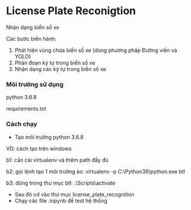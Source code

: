 # License Plate Reconigtion
Nhận dạng biển số xe

Các bước biến hành:
1. Phát hiện vùng chứa biển số xe (dùng phương pháp Đường viền và YOLO)
2. Phân đoạn ký tự trong biển số xe
3. Nhận dạng các ký tự trong biển số xe

### Môi trường sử dụng
python 3.6.8

requirements.txt

### Cách chạy
- Tạo môi trưởng python 3.6.8

VD: cách tạo trên windows

b1: cần cài virtualenv và thêm path đầy đủ

b2: gọi lệnh tạo 1 môi trường ảo: virtualenv -p C:\Python36\python.exe btl

b3: đứng trong thư mục btl: .\Scripts\activate

- Sau đó cd vào thư mục license_plate_recognition
- Chạy các file .inpynb để test hệ thống